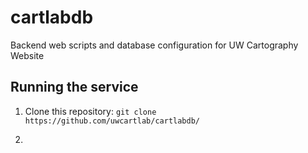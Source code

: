 # cartlabdb
 Backend web scripts and database configuration for UW Cartography Website

## Running the service
1. Clone this repository: 
```git clone https://github.com/uwcartlab/cartlabdb/```

2. 
